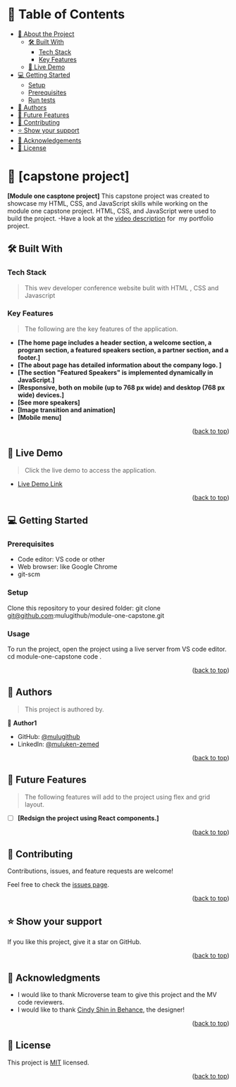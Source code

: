 

<!-- TABLE OF CONTENTS -->

# 📗 Table of Contents

- [📖 About the Project](#about-project)
  - [🛠 Built With](#built-with)
    - [Tech Stack](#tech-stack)
    - [Key Features](#key-features)
  - [🚀 Live Demo](#live-demo)
- [💻 Getting Started](#getting-started)
  - [Setup](#setup)
  - [Prerequisites](#prerequisites)
  - [Run tests](#run-tests)
- [👥 Authors](#authors)
- [🔭 Future Features](#future-features)
- [🤝 Contributing](#contributing)
- [⭐️ Show your support](#support)
- [🙏 Acknowledgements](#acknowledgements)
- [📝 License](#license)

<!-- PROJECT DESCRIPTION -->

# 📖 [capstone project] <a name="about-project"></a>

**[Module one casptone project]** This capstone project was created to showcase my HTML, CSS, and JavaScript skills while working on the module one capstone project. HTML, CSS, and JavaScript were used to build the project.
-Have a look at the 
[video description](https://www.loom.com/share/042c3b004e6545d09fcd524fe45ee908?sid=80597c70-d22b-4c79-aa42-983b034c3e98) for  my portfolio project.

## 🛠 Built With <a name="built-with"></a>

### Tech Stack <a name="tech-stack"></a>

> This wev developer conference website bulit with HTML , CSS and Javascript

<!-- Features -->

### Key Features <a name="key-features"></a>

> The following are the key features of the application.

- **[The home page includes a header section, a welcome section, a program section, a featured speakers section, a partner section, and a footer.]**
- **[The about page has detailed information about the company logo. ]**
- **[The section "Featured Speakers" is implemented dynamically in JavaScript.]**
- **[Responsive, both on mobile (up to 768 px wide) and desktop (768 px wide) devices.]**
- **[See more speakers]**
- **[Image transition and animation]**
- **[Mobile menu]**

<p align="right">(<a href="#readme-top">back to top</a>)</p>

<!-- LIVE DEMO -->

## 🚀 Live Demo <a name="live-demo"></a>

> Click the live demo to access the application.

- [Live Demo Link](https://mulugithub.github.io/module-one-capstone/)

<p align="right">(<a href="#readme-top">back to top</a>)</p>

<!-- GETTING STARTED -->

## 💻 Getting Started <a name="getting-started"></a>

### Prerequisites

- Code editor: VS code or other
- Web browser: like Google Chrome
- git-scm

### Setup

Clone this repository to your desired folder:
git clone git@github.com:mulugithub/module-one-capstone.git

### Usage

To run the project, open the project using a live server from VS code editor.
cd module-one-capstone
code .

<p align="right">(<a href="#readme-top">back to top</a>)</p>

<!-- AUTHORS -->

## 👥 Authors <a name="authors"></a>

> This project is authored by.

👤 **Author1**

- GitHub: [@mulugithub](https://github.com/mulugithub)
- LinkedIn: [@muluken-zemed](https://www.linkedin.com/in/muluken-zemed-2b6a38167/)


<p align="right">(<a href="#readme-top">back to top</a>)</p>

<!-- FUTURE FEATURES -->

## 🔭 Future Features <a name="future-features"></a>

> The following features will add to the project using flex and grid layout.

- [ ] **[Redsign the project using React components.]**

<p align="right">(<a href="#readme-top">back to top</a>)</p>
<!-- CONTRIBUTING -->

## 🤝 Contributing <a name="contributing"></a>

Contributions, issues, and feature requests are welcome!

Feel free to check the [issues page](../../issues/).

<p align="right">(<a href="#readme-top">back to top</a>)</p>

<!-- SUPPORT -->

## ⭐️ Show your support <a name="support"></a>

If you like this project, give it a star on GitHub.

<p align="right">(<a href="#readme-top">back to top</a>)</p>

<!-- ACKNOWLEDGEMENTS -->

## 🙏 Acknowledgments <a name="acknowledgements"></a>

- I would like to thank Microverse team to give this project and the MV code reviewers.
- I would like to thank [Cindy Shin in Behance](https://www.behance.net/gallery/29845175/CC-Global-Summit-2015), the designer!

<p align="right">(<a href="#readme-top">back to top</a>)</p>

<!-- LICENSE -->

## 📝 License <a name="license"></a>

This project is [MIT](./LICENSE) licensed.

<p align="right">(<a href="#readme-top">back to top</a>)</p>